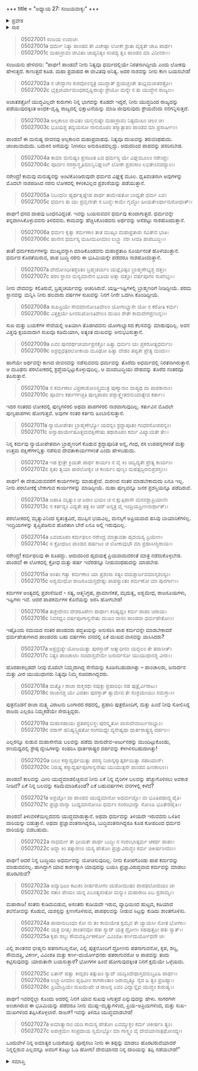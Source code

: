 +++
title = "ಅಧ್ಯಾಯ 27: ಸಂಜಯವಾಕ್ಯಃ"
+++

<details><summary>ಪ್ರವೇಶ</summary>


।।   ಓಂ ಓಂ ನಮೋ ನಾರಾಯಣಾಯ।।   ಶ್ರೀ ವೇದವ್ಯಾಸಾಯ ನಮಃ ।।

ಶ್ರೀ ಕೃಷ್ಣದ್ವೈಪಾಯನ ವೇದವ್ಯಾಸ ವಿರಚಿತ  

**ಶ್ರೀ ಮಹಾಭಾರತ**

**ಉದ್ಯೋಗ ಪರ್ವ**

**ಸಂಜಯಯಾನ ಪರ್ವ**

**ಅಧ್ಯಾಯ 27**

</details>


<details><summary>ಸಾರ</summary>

ಧರ್ಮಮಾರ್ಗವನ್ನು ಬಿಟ್ಟು, ಕೋಪಕ್ಕೆ ಸಿಲುಕಿ, ಜೀವನಾಶಕ್ಕೆ ಕಾರಣನಾಗಬೇಡವೆಂದೂ “ಒಂದುವೇಳೆ ನಿನ್ನ ಅಮಾತ್ಯರ ಬಯಕೆಯನ್ನು ಪೂರೈಸಲು ನೀನು ಈ ತಪ್ಪನ್ನು ಮಾಡಲು ಹೊರಟಿರುವೆಯಾದರೆ ನಿನ್ನಲ್ಲಿರುವ ಎಲ್ಲವನ್ನೂ ಅವರಿಗೆ ಕೊಟ್ಟು ಓಡಿ ಹೋಗು! ದೇವಯಾನದ ನಿನ್ನ ದಾರಿಯನ್ನು ತಪ್ಪಿ ನಡೆಯಬೇಡ!” ಎಂದು ಸಂಜಯನು ಯುಧಿಷ್ಠಿರನಿಗೆ ಉಪದೇಶಿಸುವುದು (1-27).

</details>


> 05027001 ಸಂಜಯ ಉವಾಚ।  
05027001a ಧರ್ಮೇ ನಿತ್ಯಾ ಪಾಂಡವ ತೇ ವಿಚೇಷ್ಟಾ
	ಲೋಕೇ ಶ್ರುತಾ ದೃಶ್ಯತೇ ಚಾಪಿ ಪಾರ್ಥ।  
> 05027001c ಮಹಾಸ್ರಾವಂ ಜೀವಿತಂ ಚಾಪ್ಯನಿತ್ಯಂ
	ಸಂಪಶ್ಯ ತ್ವಂ ಪಾಂಡವ ಮಾ ವಿನೀನಶಃ।।  

ಸಂಜಯನು ಹೇಳಿದನು: “ಪಾರ್ಥ! ಪಾಂಡವ! ನೀನು ನಿತ್ಯವೂ ಧರ್ಮದಲ್ಲಿಯೇ ನಿರತನಾಗಿದ್ದೀಯೆ ಎಂದು ಲೋಕವು ಹೇಳುತ್ತದೆ. ಕಾಣುತ್ತದೆ ಕೂಡ. ಮಹಾ ಪ್ರವಾಹದ ಈ ಜೀವಿತವು ಅನಿತ್ಯ. ಅದರ ನಾಶವನ್ನು ನೀನು ಕಾಣ ಬಯಸಬೇಡ!

> 05027002a ನ ಚೇದ್ಭಾಗಂ ಕುರವೋಽನ್ಯತ್ರ ಯುದ್ಧಾತ್
	ಪ್ರಯಚ್ಚಂತೇ ತುಭ್ಯಮಜಾತಶತ್ರೋ।  
> 05027002c ಭೈಕ್ಷಚರ್ಯಾಮಂಧಕವೃಷ್ಣಿರಾಜ್ಯೇ
	ಶ್ರೇಯೋ ಮನ್ಯೇ ನ ತು ಯುದ್ಧೇನ ರಾಜ್ಯಂ।।  

ಅಜಾತಶತ್ರೋ! ಯುದ್ಧವಿಲ್ಲದೇ ಕುರುಗಳು ನಿನ್ನ ಭಾಗವನ್ನು ಕೊಡದೇ ಇದ್ದರೆ, ನೀನು ಯುದ್ಧದಿಂದ ರಾಜ್ಯವನ್ನು ಪಡೆಯುವುದಕ್ಕಿಂತ ಅಂಧಕ-ವೃಷ್ಣಿ ರಾಜ್ಯದಲ್ಲಿ ಭಿಕ್ಷಾಟನೆಯನ್ನು ಮಾಡಿ ಜೀವುಸುವುದು ಶ್ರೇಯವೆಂದು ನನಗನ್ನಿಸುತ್ತದೆ.

> 05027003a ಅಲ್ಪಕಾಲಂ ಜೀವಿತಂ ಯನ್ಮನುಷ್ಯೇ
	ಮಹಾಸ್ರಾವಂ ನಿತ್ಯದುಃಖಂ ಚಲಂ ಚ।  
> 05027003c ಭೂಯಶ್ಚ ತದ್ವಯಸೋ ನಾನುರೂಪಂ
	ತಸ್ಮಾತ್ಪಾಪಂ ಪಾಂಡವ ಮಾ ಪ್ರಸಾರ್ಷೀಃ।।  

ಪಾಂಡವ! ಈ ಮನುಷ್ಯ ಜೀವನವು ಅಲ್ಪಕಾಲದ ಮಹಾಪ್ರವಾಹವು. ನಿತ್ಯವೂ ದುಃಖವನ್ನು ತರುವಂಥಹುದು. ಚಂಚಲವಾದುದು. ಬದುಕಿನ ಆಸೆಯನ್ನು ನೀಗಿಸಲು ಅನುರೂಪವಲ್ಲದ್ದು. ಆದುದರಿಂದ ಪಾಪವನ್ನು ಪಸರಿಸಬೇಡ.

> 05027004a ಕಾಮಾ ಮನುಷ್ಯಂ ಪ್ರಸಜಂತ ಏವ
	ಧರ್ಮಸ್ಯ ಯೇ ವಿಘ್ನಮೂಲಂ ನರೇಂದ್ರ।  
> 05027004c ಪೂರ್ವಂ ನರಸ್ತಾನ್ಧೃತಿಮಾನ್ವಿನಿಘ್ನಽಲ್
	ಲೋಕೇ ಪ್ರಶಂಸಾಂ ಲಭತೇಽನವದ್ಯಾಂ।।   

ನರೇಂದ್ರ! ಕಾಮವು ಮನುಷ್ಯನನ್ನು ಅಂಟಿಕೊಂಡಿರುವುದೇ ಧರ್ಮದ ವಿಘ್ನಕ್ಕೆ ಮೂಲ. ಧೃತಿವಂತನಾಗಿ ಅವುಗಳನ್ನು ಮೊದಲೇ ನಾಶಪಡಿಸಿದ ನರನು ಲೋಕದಲ್ಲಿ ಕಳಂಕವಿಲ್ಲದ ಪ್ರಶಂಸೆಯನ್ನು ಪಡೆಯುತ್ತಾನೆ.

> 05027005a ನಿಬಂಧನೀ ಹ್ಯರ್ಥತೃಷ್ಣೇಹ ಪಾರ್ಥ
	ತಾಮೇಷತೋ ಬಾಧ್ಯತೇ ಧರ್ಮ ಏವ।  
> 05027005c ಧರ್ಮಂ ತು ಯಃ ಪ್ರವೃಣೀತೇ ಸ ಬುದ್ಧಃ
	ಕಾಮೇ ಗೃದ್ಧೋ ಹೀಯತೇಽರ್ಥಾನುರೋಧಾತ್।।   

ಪಾರ್ಥ! ಧನದ ದಾಹವು ಬಂಧನವಿದ್ದಂತೆ. ಇವನ್ನು ಬಯಸುವವನ ಧರ್ಮವು ಕುಂದಾಗುತ್ತದೆ. ಧರ್ಮವನ್ನೇ ತನ್ನದಾಗಿಸಿಕೊಳ್ಳುವವನು ತಿಳಿದವನು. ಕಾಮವನ್ನು ಹೆಚ್ಚಿಸಿಕೊಂಡವನು ಅರ್ಥವನ್ನು ಆಸೆಪಟ್ಟು ನಾಶಹೊಂದುತ್ತಾನೆ.

> 05027006a ಧರ್ಮಂ ಕೃತ್ವಾ ಕರ್ಮಣಾಂ ತಾತ ಮುಖ್ಯಂ
	ಮಹಾಪ್ರತಾಪಃ ಸವಿತೇವ ಭಾತಿ।  
> 05027006c ಹಾನೇನ ಧರ್ಮಸ್ಯ ಮಹೀಮಪೀಮಾಂ
	ಲಬ್ಧ್ವಾ ನರಃ ಸೀದತಿ ಪಾಪಬುದ್ಧಿಃ।।  

ತಾತ! ಧರ್ಮಕರ್ಮಗಳನ್ನು ಮುಖ್ಯವನ್ನಾಗಿ ಮಾಡಿಕೊಂಡವನು ಮಹಾಪ್ರತಾಪಿ ಸೂರ್ಯನಂತೆ ಹೊಳೆಯುತ್ತಾನೆ. ಧರ್ಮದ ಕೊರತೆಯಿರುವ, ಪಾಪ ಬುದ್ಧಿ ನರನು ಈ ಭೂಮಿಯನ್ನೇ ಪಡೆದರೂ ನಾಶಹೊಂದುತ್ತಾನೆ.

> 05027007a ವೇದೋಽಧೀತಶ್ಚರಿತಂ ಬ್ರಹ್ಮಚರ್ಯಂ
	ಯಜ್ಞೈರಿಷ್ಟಂ ಬ್ರಾಹ್ಮಣೇಭ್ಯಶ್ಚ ದತ್ತಂ।  
> 05027007c ಪರಂ ಸ್ಥಾನಂ ಮನ್ಯಮಾನೇನ ಭೂಯ
	ಆತ್ಮಾ ದತ್ತೋ ವರ್ಷಪೂಗಂ ಸುಖೇಭ್ಯಃ।।  

ನೀನು ವೇದವನ್ನು ಕಲಿತಿರುವೆ, ಬ್ರಹ್ಮಚರ್ಯವನ್ನು ಆಚರಿಸಿರುವೆ. ಯಜ್ಞ-ಇಷ್ಟಿಗಳಲ್ಲಿ ಬ್ರಾಹ್ಮಣರಿಗೆ ನೀಡಿದ್ದೀಯೆ. ಪರಮ ಸ್ಥಾನವನ್ನು ಮನ್ನಿಸಿ ನೀನು ಹಲವಾರು ವರ್ಷಗಳ ಸುಖವನ್ನು ನಿನಗೆ ನೀನೇ ಒದಗಿಸಿ ಕೊಂಡಿದ್ದೀಯೆ.

> 05027008a ಸುಖಪ್ರಿಯೇ ಸೇವಮಾನೋಽತಿವೇಲಂ
	ಯೋಗಾಭ್ಯಾಸೇ ಯೋ ನ ಕರೋತಿ ಕರ್ಮ।  
> 05027008c ವಿತ್ತಕ್ಷಯೇ ಹೀನಸುಖೋಽತಿವೇಲಂ
	ದುಃಖಂ ಶೇತೇ ಕಾಮವೇಗಪ್ರಣುನ್ನಃ।।  

ಸುಖ ಮತ್ತು ಬಯಕೆಗಳ ಸೇವೆಯಲ್ಲಿ ಅತಿಯಾಗಿ ತೊಡಗಿದವನು ಯೋಗಾಭ್ಯಾಸದ ಕೆಲಸವನ್ನು ಮಾಡುವುದಿಲ್ಲ. ಅವನ ವಿತ್ತವು ಕ್ಷಯವಾದಾಗ ಸುಖವೂ ಕಡಿಮೆಯಾಗಿ, ಅತ್ಯಂತ ದುಃಖವನ್ನು ಅನುಭವಿಸುತ್ತಾನೆ.

> 05027009a ಏವಂ ಪುನರರ್ಥಚರ್ಯಾಪ್ರಸಕ್ತೋ
	ಹಿತ್ವಾ ಧರ್ಮಂ ಯಃ ಪ್ರಕರೋತ್ಯಧರ್ಮಂ।  
> 05027009c ಅಶ್ರದ್ದಧತ್ಪರಲೋಕಾಯ ಮೂಢೋ
	ಹಿತ್ವಾ ದೇಹಂ ತಪ್ಯತೇ ಪ್ರೇತ್ಯ ಮಂದಃ।।  

ಹಾಗೆಯೇ ಅರ್ಥವನ್ನೇ ಕಾಣದ ಜೀವನವನ್ನು ನಡೆಸುವವನು ಧರ್ಮವನ್ನು ತೊರೆದು ಅಧರ್ಮದಲ್ಲಿ ನಿರತನಾಗಿರುತ್ತಾನೆ. ಆ ಮೂಢನು ಪರಲೋಕದಲ್ಲಿ ಶ್ರದ್ಧೆಯನ್ನಿಟ್ಟುಕೊಳ್ಳುವುದಿಲ್ಲ. ಆ ಮಂದಬುದ್ಧಿಯು ದೇಹವನ್ನು ತೊರೆದ ನಂತರವೂ ತಪಿಸುತ್ತಾನೆ.

> 05027010a ನ ಕರ್ಮಣಾಂ ವಿಪ್ರಣಾಶೋಽಸ್ತ್ಯಮುತ್ರ
	ಪುಣ್ಯಾನಾಂ ವಾಪ್ಯಥ ವಾ ಪಾಪಕಾನಾಂ।  
> 05027010c ಪೂರ್ವಂ ಕರ್ತುರ್ಗಚ್ಚತಿ ಪುಣ್ಯಪಾಪಂ
	ಪಶ್ಚಾತ್ತ್ವೇತದನುಯಾತ್ಯೇವ ಕರ್ತಾ।।  

ಇದರ ನಂತರದ ಲೋಕದಲ್ಲಿ ಪುಣ್ಯಗಳಿರಲಿ ಅಥವಾ ಪಾಪಗಳಿರಲಿ ನಾಶವಾಗುವುದಿಲ್ಲ. ಕರ್ತುವಿನ ಮೊದಲೇ ಪುಣ್ಯಪಾಪಗಳು ಹೋಗುತ್ತವೆ. ಅವುಗಳ ನಂತರ ಕರ್ತನು ಹಿಂಬಾಲಿಸುತ್ತಾನೆ.

> 05027011a ನ್ಯಾಯೋಪೇತಂ ಬ್ರಾಹ್ಮಣೇಭ್ಯೋ ಯದನ್ನಂ
	ಶ್ರದ್ಧಾಪೂತಂ ಗಂಧರಸೋಪಪನ್ನಂ।   
> 05027011c ಅನ್ವಾಹಾರ್ಯೇಷೂತ್ತಮದಕ್ಷಿಣೇಷು
	ತಥಾರೂಪಂ ಕರ್ಮ ವಿಖ್ಯಾಯತೇ ತೇ।।  

ನಿನ್ನ ಕರ್ಮವು ನ್ಯಾಯೋಪೇತವಾಗಿ ಬ್ರಾಹ್ಮಣರಿಗೆ ಕೊಡುವ ಶ್ರದ್ಧಾಪೂರಿತ ಅನ್ನ, ಗಂಧ, ರಸ ಉಪಪನ್ನಗಳಂತೆ ಮತ್ತು ಉತ್ತಮ ದಕ್ಷಿಣೆಗಳನ್ನಿತ್ತು ನಡೆಸುವ ದೇವತಾಕಾರ್ಯಗಳಂತೆ ಎಂದು ಹೇಳಬಹುದು.

> 05027012a ಇಹ ಕ್ಷೇತ್ರೇ ಕ್ರಿಯತೇ ಪಾರ್ಥ ಕಾರ್ಯಂ
	ನ ವೈ ಕಿಂ ಚಿದ್ವಿದ್ಯತೇ ಪ್ರೇತ್ಯ ಕಾರ್ಯಂ।  
> 05027012c ಕೃತಂ ತ್ವಯಾ ಪಾರಲೋಕ್ಯಂ ಚ ಕಾರ್ಯಂ
	ಪುಣ್ಯಂ ಮಹತ್ಸದ್ಭಿರನುಪ್ರಶಸ್ತಂ।।  

ಪಾರ್ಥ! ಈ ದೇಹವಿರುವವರೆಗೆ ಕಾರ್ಯಗಳನ್ನು ಮಾಡುತ್ತೇವೆ. ಮರಣದ ನಂತರ ಮಾಡಬೇಕಾದುದು ಏನೂ ಇಲ್ಲ. ನೀನು ಪರಲೋಕಕ್ಕೆ ಬೇಕಾಗುವ ಕಾರ್ಯಗಳನ್ನು ಮಾಡಿದ್ದೀಯೆ. ಮಹಾ ಪುಣ್ಯವನ್ನೂ ಜನರ ಪ್ರಶಸ್ತಿಯನ್ನೂ ಪಡೆದಿರುವೆ.

> 05027013a ಜಹಾತಿ ಮೃತ್ಯುಂ ಚ ಜರಾಂ ಭಯಂ ಚ
	ನ ಕ್ಷುತ್ಪಿಪಾಸೇ ಮನಸಶ್ಚಾಪ್ರಿಯಾಣಿ।  
> 05027013c ನ ಕರ್ತವ್ಯಂ ವಿದ್ಯತೇ ತತ್ರ ಕಿಂ ಚಿದ್
	ಅನ್ಯತ್ರ ವೈ ಇಂದ್ರಿಯಪ್ರೀಣನಾರ್ಥಾತ್।।  

ಪರಲೋಕದಲ್ಲಿ ಮೃತ್ಯುವಿನಿಂದ ಸ್ವತಂತ್ರವಿದೆ, ಮುಪ್ಪಿನ ಭಯವಿಲ್ಲ, ಮನಸ್ಸಿಗೆ ಅಪ್ರಿಯವಾದ ಹಸಿವು ಬಾಯಾರಿಕೆಗಳಿಲ್ಲ. ಇಂದ್ರಿಯಗಳನ್ನು ತೃಪ್ತಿಪಡಿಸುವ ಹೊರತಾಗಿ ಬೇರೆ ಏನೂ ಅಲ್ಲಿ ಇರುವುದಿಲ್ಲ.

> 05027014a ಏವಂರೂಪಂ ಕರ್ಮಫಲಂ ನರೇಂದ್ರ
	ಮಾತ್ರಾವತಾ ಹೃದಯಸ್ಯ ಪ್ರಿಯೇಣ।  
> 05027014c ಸ ಕ್ರೋಧಜಂ ಪಾಂಡವ ಹರ್ಷಜಂ ಚ
	ಲೋಕಾವುಭೌ ಮಾ ಪ್ರಹಾಸೀಶ್ಚಿರಾಯ।।  

ನರೇಂದ್ರ! ಕರ್ಮಫಲವು ಈ ರೂಪದ್ದು. ಆದುದರಿಂದ ಹೃದಯಕ್ಕೆ ಪ್ರಿಯವಾದುದರಂತೆ ಮಾತ್ರ ನಡೆದುಕೊಳ್ಳಬೇಡ. ಪಾಂಡವ! ಈ ಲೋಕದಲ್ಲಿ ಕ್ರೋಧ ಮತ್ತು ಹರ್ಷ ಇವೆರಡನ್ನೂ ನೀಡುವಂಥಹುದನ್ನು ಮಾಡಬೇಡ.

> 05027015a ಅಂತಂ ಗತ್ವಾ ಕರ್ಮಣಾಂ ಯಾ ಪ್ರಶಂಸಾ
	ಸತ್ಯಂ ದಮಶ್ಚಾರ್ಜವಮಾನೃಶಂಸ್ಯಂ।  
> 05027015c ಅಶ್ವಮೇಧೋ ರಾಜಸೂಯಸ್ತಥೇಷ್ಟಃ
	ಪಾಪಸ್ಯಾಂತಂ ಕರ್ಮಣೋ ಮಾ ಪುನರ್ಗಾಃ।।  

ಕರ್ಮಗಳ ಅಂತ್ಯದಲ್ಲಿ ಪ್ರಶಂಸೆಯಿದೆ - ಸತ್ಯ, ಆತ್ಮನಿಗ್ರಹ, ಪ್ರಾಮಾಣಿಕತೆ, ಮೃದುತ್ವ, ಅಶ್ವಮೇಧ, ರಾಜಸೂಯಗಳು, ಇಷ್ಟಿಗಳು ಇವೆ. ಆದರೆ ಪಾಪಕರ್ಮಗಳ ಕೊನೆಯನ್ನು ಅರಸಿ ಹೋಗಬೇಡ!

> 05027016a ತಚ್ಚೇದೇವಂ ದೇಶರೂಪೇಣ ಪಾರ್ಥಾಃ
	ಕರಿಷ್ಯಧ್ವಂ ಕರ್ಮ ಪಾಪಂ ಚಿರಾಯ।  
> 05027016c ನಿವಸಧ್ವಂ ವರ್ಷಪೂಗಾನ್ವನೇಷು
	ದುಃಖಂ ವಾಸಂ ಪಾಂಡವಾ ಧರ್ಮಹೇತೋಃ।।  

ಇಷ್ಟೊಂದು ಸಮಯದ ನಂತರ ಪಾಂಡವರು ಪದ್ಧತಿಯನ್ನು ಅನುಸರಿಸಿ ಪಾಪ ಕರ್ಮವನ್ನೇ ಮಾಡಬೇಕಾದರೆ ಧರ್ಮಹೇತುಗಳಾದ ಪಾಂಡವರು ಬಹು ವರ್ಷಗಳು ವನದಲ್ಲಿ ಏಕೆ ದುಃಖದ ವಾಸವನ್ನು ವಾಸಿಸಿದರು?

> 05027017a ಅಪ್ರವ್ರಜ್ಯೇ ಯೋಜಯಿತ್ವಾ ಪುರಸ್ತಾದ್
	ಆತ್ಮಾಧೀನಂ ಯದ್ಬಲಂ ತೇ ತದಾಸೀತ್।  
> 05027017c ನಿತ್ಯಂ ಪಾಂಚಾಲಾಃ ಸಚಿವಾಸ್ತವೇಮೇ
	ಜನಾರ್ದನೋ ಯುಯುಧಾನಶ್ಚ ವೀರಃ।।  

ಹೊರಹಾಕಲ್ಪಡದೇ ನೀವು ಮೊದಲೇ ನಿಮ್ಮದಾಗಿದ್ದ ಸೇನೆಯನ್ನು ಕೂಡಿಸಬಹುದಾಗಿತ್ತು – ಪಾಂಚಾಲರು, ಜನಾರ್ದನ ಮತ್ತು ವೀರ ಯುಯುಧಾನರು ನಿತ್ಯವೂ ನಿಮ್ಮ ಸಚಿವರಾಗಿದ್ದವರು.

> 05027018a ಮತ್ಸ್ಯೋ ರಾಜಾ ರುಕ್ಮರಥಃ ಸಪುತ್ರಃ
	ಪ್ರಹಾರಿಭಿಃ ಸಹ ಪುತ್ರೈರ್ವಿರಾಟಃ।   
> 05027018c ರಾಜಾನಶ್ಚ ಯೇ ವಿಜಿತಾಃ ಪುರಸ್ತಾತ್
	ತ್ವಾಮೇವ ತೇ ಸಂಶ್ರಯೇಯುಃ ಸಮಸ್ತಾಃ।।   

ಪುತ್ರನೊಡನೆ ರಾಜಾ ಮತ್ಸ್ಯ ವಿರಾಟನು ಬಂಗಾರದ ರಥದಲ್ಲಿ, ಪ್ರಹಾರಿ ಪುತ್ರರೊಂದಿಗೆ, ಮತ್ತು ಹಿಂದೆ ನೀವು ಸೋಲಿಸಿದ್ದ ರಾಜರು ಎಲ್ಲರೂ ನಿಮ್ಮಕಡೆಯೇ ಸೇರುತ್ತಿದ್ದರು.

> 05027019a ಮಹಾಸಹಾಯಃ ಪ್ರತಪನ್ಬಲಸ್ಥಃ
	ಪುರಸ್ಕೃತೋ ವಾಸುದೇವಾರ್ಜುನಾಭ್ಯಾಂ।  
> 05027019c ವರಾನ್ ಹನಿಷ್ಯನ್ದ್ವಿಷತೋ ರಂಗಮಧ್ಯೇ
	ವ್ಯನೇಷ್ಯಥಾ ಧಾರ್ತರಾಷ್ಟ್ರಸ್ಯ ದರ್ಪಂ।।  

ಎಲ್ಲರನ್ನೂ ಸುಡುವ ಮಹಾಸೇನೆಯ ಬಲವನ್ನು ಪಡೆದು ವಾಸುದೇವ-ಅರ್ಜುನರನ್ನು ಮುಂದಿಟ್ಟುಕೊಂಡು, ರಣಮಧ್ಯದಲ್ಲಿ ಶ್ರೇಷ್ಠ ದ್ವೇಷಿಗಳನ್ನು ಸಂಹರಿಸಿ ಧಾರ್ತರಾಷ್ಟ್ರರ ದರ್ಪವನ್ನು ಕೆಳಗಿಳಿಸಬಹುದಾಗಿತ್ತು!

> 05027020a ಬಲಂ ಕಸ್ಮಾದ್ವರ್ಧಯಿತ್ವಾ ಪರಸ್ಯ
	ನಿಜಾನ್ಕಸ್ಮಾತ್ಕರ್ಶಯಿತ್ವಾ ಸಹಾಯಾನ್।  
> 05027020c ನಿರುಷ್ಯ ಕಸ್ಮಾದ್ವರ್ಷಪೂಗಾನ್ವನೇಷು
	ಯುಯುತ್ಸಸೇ ಪಾಂಡವ ಹೀನಕಾಲಂ।।  

ಪಾಂಡವ! ಕಾಲವನ್ನು ಮೀರಿ ಯುದ್ಧಮಾಡಲಿಚ್ಛಿಸುವ ನೀನು ಏಕೆ ನಿನ್ನ ವೈರಿಗಳ ಬಲವನ್ನು ಹೆಚ್ಚುಗೊಳಿಸಲು ಅವಕಾಶ ನೀಡಿದೆ? ಏಕೆ ನಿನ್ನ ಬಲವನ್ನು ಕಡಿಮೆಮಾಡಿಕೊಂಡೆ? ಏಕೆ ಬಹುವರ್ಷಗಳು ವನಗಳಲ್ಲಿ ಕಳೆದೆ?

> 05027021a ಅಪ್ರಜ್ಞೋ ವಾ ಪಾಂಡವ ಯುಧ್ಯಮಾನೋ
	ಅಧರ್ಮಜ್ಞೋ ವಾ ಭೂತಿಪಥಾದ್ವ್ಯಪೈತಿ।  
> 05027021c ಪ್ರಜ್ಞಾವಾನ್ವಾ ಬುಧ್ಯಮಾನೋಽಪಿ ಧರ್ಮಂ
	ಸಂರಂಭಾದ್ವಾ ಸೋಽಪಿ ಭೂತೇರಪೈತಿ।।  

ಪಾಂಡವ! ತಿಳುವಳಿಕೆಯಿಲ್ಲದವನು ಯುದ್ಧಮಾಡುತ್ತಾನೆ. ಅಥವಾ ಧರ್ಮವನ್ನು ತಿಳಿಯದೇ ಇರುವವನು ಒಳಿತಿನ ದಾರಿಯನ್ನು ಬಿಡುತ್ತಾನೆ. ಅಥವಾ ಪ್ರಜ್ಞಾವಂತನಾಗಿದ್ದರೂ, ಬುದ್ಧಿವಂತನಾಗಿದ್ದರೂ ಕೂಡ ಕೋಪದಿಂದ ಧರ್ಮದ ದಾರಿಯನ್ನು ಬಿಡಬಹುದು.

> 05027022a ನಾಧರ್ಮೇ ತೇ ಧೀಯತೇ ಪಾರ್ಥ ಬುದ್ಧಿಃ
	ನ ಸಂರಂಭಾತ್ಕರ್ಮ ಚಕರ್ಥ ಪಾಪಂ।  
> 05027022c ಅದ್ಧಾ ಕಿಂ ತತ್ಕಾರಣಂ ಯಸ್ಯ ಹೇತೋಃ
	ಪ್ರಜ್ಞಾವಿರುದ್ಧಂ ಕರ್ಮ ಚಿಕೀರ್ಷಸೀದಂ।।  

ಪಾರ್ಥ! ಆದರೆ ನಿನ್ನ ಬುದ್ಧಿಯು ಅಧರ್ಮವನ್ನು ಯೋಚಿಸುವುದಿಲ್ಲ. ನೀನು ಕೋಪಗೊಂಡು ಪಾಪ ಕರ್ಮವನ್ನು ಮಾಡುವವನಲ್ಲ. ಹಾಗಿದ್ದಾಗ ಯಾವ ಕಾರಣಕ್ಕಾಗಿ ಯಾವುದನ್ನು ಬಯಸಿ ಪ್ರಜ್ಞಾವಿರುದ್ಧವಾದ ಕರ್ಮವನ್ನು ಮಾಡಲು ಹೊರಟಿರುವೆ?

> 05027023a ಅವ್ಯಾಧಿಜಂ ಕಟುಕಂ ಶೀರ್ಷರೋಗಂ
	ಯಶೋಮುಷಂ ಪಾಪಫಲೋದಯಂ ಚ।  
> 05027023c ಸತಾಂ ಪೇಯಂ ಯನ್ನ ಪಿಬಂತ್ಯಸಂತೋ
	ಮನ್ಯುಂ ಮಹಾರಾಜ ಪಿಬ ಪ್ರಶಾಮ್ಯ।।  

ಮಹಾರಾಜ! ಸಂತರು ಕುಡಿದುಬಿಡುವ, ಅಸಂತರು ಕುಡಿಯದೇ ಇರುವ, ವ್ಯಾಧಿಯಿಂದ ಹುಟ್ಟದ, ಕಹಿಯಾದ ತಲೆನೋವನ್ನು ಕೊಡುವ, ಯಶಸ್ಸನ್ನು ಕ್ಷೀಣಗೊಳಿಸುವ, ಪಾಪಫಲವನ್ನು ನೀಡುವ ಸಿಟ್ಟನ್ನು ಕುಡಿದು ಶಾಂತಗೊಳಿಸು.

> 05027024a ಪಾಪಾನುಬಂಧಂ ಕೋ ನು ತಂ ಕಾಮಯೇತ
	ಕ್ಷಮೈವ ತೇ ಜ್ಯಾಯಸೀ ನೋತ ಭೋಗಾಃ।  
> 05027024c ಯತ್ರ ಭೀಷ್ಮಃ ಶಾಂತನವೋ ಹತಃ ಸ್ಯಾದ್
	ಯತ್ರ ದ್ರೋಣಃ ಸಹಪುತ್ರೋ ಹತಃ ಸ್ಯಾತ್।।  
> 05027025a ಕೃಪಃ ಶಲ್ಯಃ ಸೌಮದತ್ತಿರ್ವಿಕರ್ಣೋ
	ವಿವಿಂಶತಿಃ ಕರ್ಣದುರ್ಯೋಧನೌ ಚ।  

ಎಲ್ಲಿ ಶಾಂತನವ ಭೀಷ್ಮನು ಹತನಾಗಬಲ್ಲನೋ, ಎಲ್ಲಿ ಪುತ್ರನೊಂದಿಗೆ ದ್ರೋಣನು ಹತನಾಗುವನೋ, ಕೃಪ, ಶಲ್ಯ, ಸೌಮದತ್ತಿ, ವಿಕರ್ಣ, ವಿವಿಂಶತಿ ಮತ್ತು ಕರ್ಣ-ದುರ್ಯೋಧನರು ಹತರಾಗುವರೋ ಆ ಪಾಪವನ್ನು ತಂದು ಕಟ್ಟಿಸುವುದನ್ನು ಯಾರುತಾನೇ ಬಯಸುತ್ತಾರೆ? ಭೋಗಗಳ ಹಿಂದೆ ಹೋಗುವುದಕ್ಕಿಂತ ನಿನಗೆ ಕ್ಷಮೆಯೇ ಒಳ್ಳೆಯದು.

> 05027025c ಏತಾನ್ ಹತ್ವಾ ಕೀದೃಶಂ ತತ್ಸುಖಂ ಸ್ಯಾದ್
	ಯದ್ವಿಂದೇಥಾಸ್ತದನುಬ್ರೂಹಿ ಪಾರ್ಥ।।  
> 05027026a ಲಬ್ಧ್ವಾಪೀಮಾಂ ಪೃಥಿವೀಂ ಸಾಗರಾಂತಾಂ
	ಜರಾಮೃತ್ಯೂ ನೈವ ಹಿ ತ್ವಂ ಪ್ರಜಹ್ಯಾಃ।   
> 05027026c ಪ್ರಿಯಾಪ್ರಿಯೇ ಸುಖದುಃಖೇ ಚ ರಾಜನ್ನ
	ಏವಂ ವಿದ್ವಾನ್ನೈವ ಯುದ್ಧಂ ಕುರುಷ್ವ।।   

ಪಾರ್ಥ! ಇವರನ್ನೆಲ್ಲಾ ಕೊಂದು ಅದರಲ್ಲಿ ನಿನಗೆ ಯಾವ ಸುಖವು ಸಿಗುತ್ತದೆ ಎನ್ನುವುದನ್ನು ಹೇಳು. ಸಾಗರಗಳೇ ಅಂಚಾಗಿರುವ ಈ ಭೂಮಿಯನ್ನು ಪಡೆದರೂ ನೀನು ಮುಪ್ಪು-ಮೃತ್ಯುಗಳಿಂದ, ಪ್ರಿಯ-ಅಪ್ರಿಯಗಳಿಂದ, ಮತ್ತು ಸುಖ-ದುಃಖಗಳಿಂದ ತಪ್ಪಿಸಿಕೊಳ್ಳಲಾರೆ. ರಾಜನ್! ಇವನ್ನು ತಿಳಿದೂ ಯುದ್ಧಮಾಡಬೇಡ!

> 05027027a ಅಮಾತ್ಯಾನಾಂ ಯದಿ ಕಾಮಸ್ಯ ಹೇತೋಃ
	ಏವಮ್ಯುಕ್ತಂ ಕರ್ಮ ಚಿಕೀರ್ಷಸಿ ತ್ವಂ।  
> 05027027c ಅಪಾಕ್ರಮೇಃ ಸಂಪ್ರದಾಯ ಸ್ವಮೇಭ್ಯೋ
	ಮಾ ಗಾಸ್ತ್ವಂ ವೈ ದೇವಯಾನಾತ್ಪಥೋಽದ್ಯ।।  

ಒಂದುವೇಳೆ ನಿನ್ನ ಅಮಾತ್ಯರ ಬಯಕೆಯನ್ನು ಪೂರೈಸಲು ನೀನು ಈ ತಪ್ಪನ್ನು ಮಾಡಲು ಹೊರಟಿರುವೆಯಾದರೆ ನಿನ್ನಲ್ಲಿರುವ ಎಲ್ಲವನ್ನೂ ಅವರಿಗೆ ಕೊಟ್ಟು ಓಡಿ ಹೋಗು! ದೇವಯಾನದ ನಿನ್ನ ದಾರಿಯನ್ನು ತಪ್ಪಿ ನಡೆಯಬೇಡ!”


<details><summary>ಸಮಾಪ್ತಿ</summary>


ಇತಿ ಶ್ರೀ ಮಹಾಭಾರತೇ ಉದ್ಯೋಗ ಪರ್ವಣಿ ಸಂಜಯಯಾನ ಪರ್ವಣಿ ಸಂಜಯವಾಕ್ಯೇ ಸಪ್ತವಿಂಶೋಽಧ್ಯಾಯಃ।  
ಇದು ಶ್ರೀ ಮಹಾಭಾರತದಲ್ಲಿ ಉದ್ಯೋಗ ಪರ್ವದಲ್ಲಿ ಸಂಜಯಯಾನ ಪರ್ವದಲ್ಲಿ ಸಂಜಯವಾಕ್ಯದಲ್ಲಿ ಇಪ್ಪತ್ತೇಳನೆಯ ಅಧ್ಯಾಯವು.


</details>
